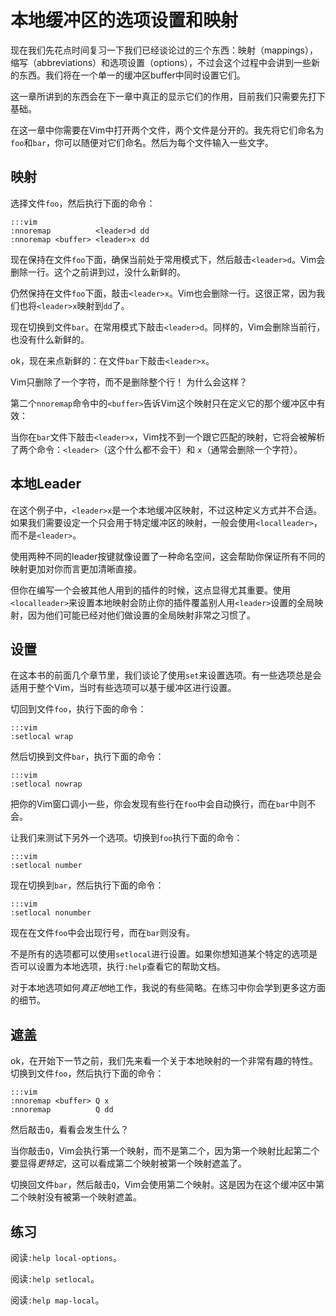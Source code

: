 本地缓冲区的选项设置和映射
=================================

现在我们先花点时间复习一下我们已经谈论过的三个东西：映射（mappings），缩写（abbreviations）和选项设置（options），不过会这个过程中会讲到一些新的东西。我们将在一个单一的缓冲区buffer中同时设置它们。

这一章所讲到的东西会在下一章中真正的显示它们的作用，目前我们只需要先打下基础。

在这一章中你需要在Vim中打开两个文件，两个文件是分开的。我先将它们命名为`foo`和`bar`，你可以随便对它们命名。然后为每个文件输入一些文字。

映射
--------

选择文件`foo`，然后执行下面的命令：

    :::vim
    :nnoremap          <leader>d dd
    :nnoremap <buffer> <leader>x dd

现在保持在文件`foo`下面，确保当前处于常用模式下，然后敲击`<leader>d`。Vim会删除一行。这个之前讲到过，没什么新鲜的。

仍然保持在文件`foo`下面，敲击`<leader>x`。Vim也会删除一行。这很正常，因为我们也将`<leader>x`映射到`dd`了。

现在切换到文件`bar`。在常用模式下敲击`<leader>d`。同样的，Vim会删除当前行，也没有什么新鲜的。

ok，现在来点新鲜的：在文件`bar`下敲击`<leader>x`。

Vim只删除了一个字符，而不是删除整个行！
为什么会这样？

第二个`nnoremap`命令中的`<buffer>`告诉Vim这个映射只在定义它的那个缓冲区中有效：

当你在`bar`文件下敲击`<leader>x`，Vim找不到一个跟它匹配的映射，它将会被解析了两个命令：`<leader>`（这个什么都不会干）和 `x`（通常会删除一个字符）。 


本地Leader
------------

在这个例子中，`<leader>x`是一个本地缓冲区映射，不过这种定义方式并不合适。如果我们需要设定一个只会用于特定缓冲区的映射，一般会使用`<localleader>`，而不是`<leader>`。


使用两种不同的leader按键就像设置了一种命名空间，这会帮助你保证所有不同的映射更加对你而言更加清晰直接。

但你在编写一个会被其他人用到的插件的时候，这点显得尤其重要。使用`<localleader>`来设置本地映射会防止你的插件覆盖别人用`<leader>`设置的全局映射，因为他们可能已经对他们做设置的全局映射非常之习惯了。

设置
--------

在这本书的前面几个章节里，我们谈论了使用`set`来设置选项。有一些选项总是会适用于整个Vim，当时有些选项可以基于缓冲区进行设置。

切回到文件`foo`，执行下面的命令： 

    :::vim
    :setlocal wrap

然后切换到文件`bar`，执行下面的命令： 

    :::vim
    :setlocal nowrap

把你的Vim窗口调小一些，你会发现有些行在`foo`中会自动换行，而在`bar`中则不会。


让我们来测试下另外一个选项。切换到`foo`执行下面的命令： 

    :::vim
    :setlocal number

现在切换到`bar`，然后执行下面的命令： 

    :::vim
    :setlocal nonumber

现在在文件`foo`中会出现行号，而在`bar`则没有。

不是所有的选项都可以使用`setlocal`进行设置。如果你想知道某个特定的选项是否可以设置为本地选项，执行`:help`查看它的帮助文档。

对于本地选项如何*真正地*地工作，我说的有些简略。在练习中你会学到更多这方面的细节。

遮盖
---------

ok，在开始下一节之前，我们先来看一个关于本地映射的一个非常有趣的特性。切换到文件`foo`，然后执行下面的命令： 

    :::vim
    :nnoremap <buffer> Q x
    :nnoremap          Q dd

然后敲击`Q`，看看会发生什么？

当你敲击`Q`，Vim会执行第一个映射，而不是第二个，因为第一个映射比起第二个要显得*更特定*，这可以看成第二个映射被第一个映射遮盖了。

切换回文件`bar`，然后敲击`Q`，Vim会使用第二个映射。这是因为在这个缓冲区中第二个映射没有被第一个映射遮盖。

练习
---------

阅读`:help local-options`。

阅读`:help setlocal`。

阅读`:help map-local`。
